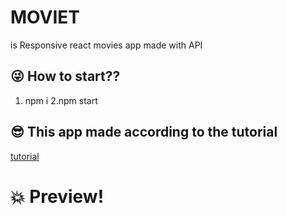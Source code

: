# MOVIET 
 is Responsive react movies app made with API
## :stuck_out_tongue_winking_eye: How to start??
1. npm i
2.npm start

## :sunglasses: This app made according to the tutorial
 [tutorial](https://youtu.be/ntYXj9W1Ez8)

# :boom: Preview!